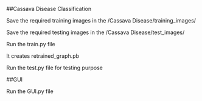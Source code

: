 ##Cassava Disease Classification

Save the required training images in the /Cassava Disease/training_images/

Save the required testing images in the /Cassava Disease/test_images/

Run the train.py file

It creates retrained_graph.pb

Run the test.py file for testing purpose

##GUI

Run the GUI.py file
